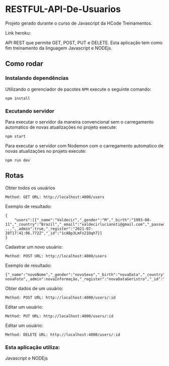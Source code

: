# RESTFUL-API-De-Usuarios

Projeto gerado durante o curso de Javascript da HCode Treinamentos.

Link heroku:

API REST que permite GET, POST, PUT e DELETE. Esta aplicação tem como fim treinamento da linguagem Javascript e NODEjs.

## Como rodar

### Instalando dependências
Utilizando o gerenciador de pacotes `NPM` execute o seguinte comando:
```
npm install
```

### Excutando servidor
Para executar o servidor da maneira convencional sem o carregamento automatico de novas atualizações no projeto execute:
```
npm start
```

Para executar o servidor com Nodemon com o carregamento automatico de novas atualizações no projeto execute:
```
npm run dev
```

## Rotas
Obter todos os usuários
```
Method: GET URL: http://localhost:4000/users
```
Exemplo de resultado:
```
{
    "users":[{"_name":"Valdecir","_gender":"M","_birth":"1993-08-11","_country":"Brazil","_email":"valdecirlucianoti@gmail.com","_password":"1234","_photo":"data:image/jpeg;base64 ...",_admin":true,"_register":"2021-07-28T17:41:06.772Z","_id":"1cABp3LmFx21Oqh7}]
}
```

Cadastrar um novo usuário:
```
Method: POST URL: http://localhost:4000/users

```

Exemplo de resultado:
```
{"_name":"novoNome","_gender":"novoSexo","_birth":"novaData","_country":"novoPais","_email":"novoEmail","_password":"novaSenha","_photo":"data:image/jpeg;base64 novaFoto",_admin":novaInformação,"_register":"novaDataGeristro","_id":"novoID}
```

Obter dados de um usuário:
```
Method: POST URL: http://localhost:4000/users/:id
```

Editar um usuário:
```
Method: PUT URL: http://localhost:4000/users/:id
```

Editar um usuário:
```
Method: DELETE URL: http://localhost:4000/users/:id
```
### Esta aplicação utiliza: 
Javascript e NODEjs
